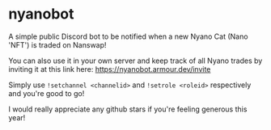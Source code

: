# nyanobot
A simple public Discord bot to be notified when a new Nyano Cat (Nano 'NFT') is traded on Nanswap!

You can also use it in your own server and keep track of all Nyano trades by inviting it at this link here:
https://nyanobot.armour.dev/invite

Simply use `!setchannel <channelid>` and `!setrole <roleid>` respectively and you're good to go! 

I would really appreciate any github stars if you're feeling generous this year!